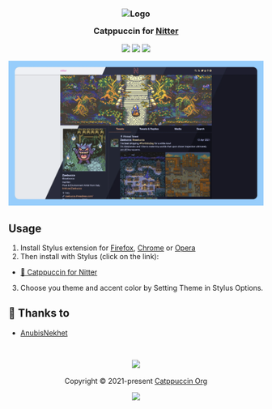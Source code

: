 <h3 align="center">
	<img src="https://raw.githubusercontent.com/catppuccin/catppuccin/main/assets/logos/exports/1544x1544_circle.png" width="100" alt="Logo"/><br/>
	<img src="https://raw.githubusercontent.com/catppuccin/catppuccin/main/assets/misc/transparent.png" height="30" width="0px"/>
	Catppuccin for <a href="https://nitter.net/">Nitter</a>
	<img src="https://raw.githubusercontent.com/catppuccin/catppuccin/main/assets/misc/transparent.png" height="30" width="0px"/>
</h3>

<p align="center">
	<a href="https://github.com/catppuccin/nitter/stargazers"><img src="https://img.shields.io/github/stars/catppuccin/nitter?colorA=363a4f&colorB=b7bdf8&style=for-the-badge"></a>
	<a href="https://github.com/catppuccin/nitter/issues"><img src="https://img.shields.io/github/issues/catppuccin/nitter?colorA=363a4f&colorB=f5a97f&style=for-the-badge"></a>
	<a href="https://github.com/catppuccin/nitter/contributors"><img src="https://img.shields.io/github/contributors/catppuccin/nitter?colorA=363a4f&colorB=a6da95&style=for-the-badge"></a>
</p>

<p align="center">
	<img src="assets/nitterpreview.webp"/>
</p>

## Usage

1. Install Stylus extension for [Firefox](https://addons.mozilla.org/en-US/firefox/addon/styl-us/), [Chrome](https://chrome.google.com/webstore/detail/stylus/clngdbkpkpeebahjckkjfobafhncgmne) or [Opera](https://addons.opera.com/en-gb/extensions/details/stylus/)
2. Then install with Stylus (click on the link):
  - [🦚 Catppuccin for  Nitter](https://github.com/catppuccin/nitter/raw/main/src/NitterCatppuccin.user.css)
3. Choose you theme and accent color by Setting Theme in Stylus Options.

## 💝 Thanks to

- [AnubisNekhet](https://github.com/AnubisNekhet)

&nbsp;

<p align="center">
	<img src="https://raw.githubusercontent.com/catppuccin/catppuccin/main/assets/footers/gray0_ctp_on_line.svg?sanitize=true" />
</p>

<p align="center">
	Copyright &copy; 2021-present <a href="https://github.com/catppuccin" target="_blank">Catppuccin Org</a>
</p>

<p align="center">
	<a href="https://github.com/catppuccin/catppuccin/blob/main/LICENSE"><img src="https://img.shields.io/static/v1.svg?style=for-the-badge&label=License&message=MIT&logoColor=d9e0ee&colorA=363a4f&colorB=b7bdf8"/></a>
</p>
